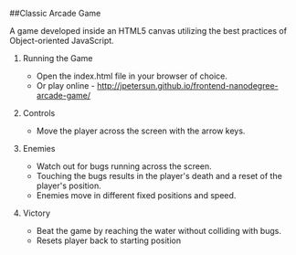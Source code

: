##Classic Arcade Game

A game developed inside an HTML5 canvas utilizing the best practices of Object-oriented JavaScript. 

1. Running the Game
	* Open the index.html file in your browser of choice.
	* Or play online - http://jpetersun.github.io/frontend-nanodegree-arcade-game/

2. Controls
	* Move the player across the screen with the arrow keys.

3. Enemies
	* Watch out for bugs running across the screen. 
	* Touching the bugs results in the player's death and a reset of the player's position.
	* Enemies move in different fixed positions and speed.

4. Victory
	* Beat the game by reaching the water without colliding with bugs.
	* Resets player back to starting position
